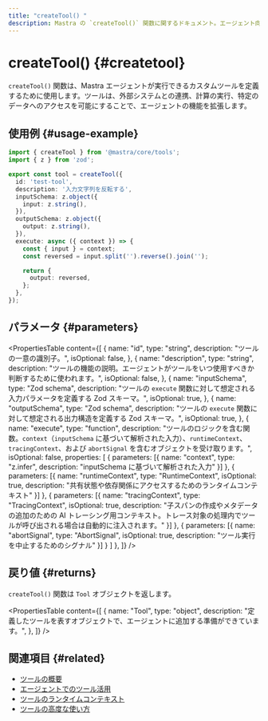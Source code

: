 ```yaml
---
title: "createTool() "
description: Mastra の `createTool()` 関数に関するドキュメント。エージェント向けのカスタムツールを定義するために使用します。
---
```


# createTool() \{#createtool\}

`createTool()` 関数は、Mastra エージェントが実行できるカスタムツールを定義するために使用します。ツールは、外部システムとの連携、計算の実行、特定のデータへのアクセスを可能にすることで、エージェントの機能を拡張します。

## 使用例 \{#usage-example\}

```typescript filename="src/mastra/tools/reverse-tool.ts" showLineNumbers copy
import { createTool } from '@mastra/core/tools';
import { z } from 'zod';

export const tool = createTool({
  id: 'test-tool',
  description: '入力文字列を反転する',
  inputSchema: z.object({
    input: z.string(),
  }),
  outputSchema: z.object({
    output: z.string(),
  }),
  execute: async ({ context }) => {
    const { input } = context;
    const reversed = input.split('').reverse().join('');

    return {
      output: reversed,
    };
  },
});
```

## パラメータ \{#parameters\}

<PropertiesTable
  content={[
{
name: "id",
type: "string",
description: "ツールの一意の識別子。",
isOptional: false,
},
{
name: "description",
type: "string",
description:
"ツールの機能の説明。エージェントがツールをいつ使用すべきか判断するために使われます。",
isOptional: false,
},
{
name: "inputSchema",
type: "Zod schema",
description:
"ツールの `execute` 関数に対して想定される入力パラメータを定義する Zod スキーマ。",
isOptional: true,
},
{
name: "outputSchema",
type: "Zod schema",
description:
"ツールの `execute` 関数に対して想定される出力構造を定義する Zod スキーマ。",
isOptional: true,
},
{
name: "execute",
type: "function",
description:
"ツールのロジックを含む関数。`context`（`inputSchema` に基づいて解析された入力）、`runtimeContext`、`tracingContext`、および `abortSignal` を含むオブジェクトを受け取ります。",
isOptional: false,
properties: [
{
parameters: [{
name: "context",
type: "z.infer<TInput>",
description: "inputSchema に基づいて解析された入力"
}]
},
{
parameters: [{
name: "runtimeContext",
type: "RuntimeContext",
isOptional: true,
description: "共有状態や依存関係にアクセスするためのランタイムコンテキスト"
}]
},
{
parameters: [{
name: "tracingContext",
type: "TracingContext",
isOptional: true,
description: "子スパンの作成やメタデータの追加のための AI トレーシング用コンテキスト。トレース対象の処理内でツールが呼び出される場合は自動的に注入されます。"
}]
},
{
parameters: [{
name: "abortSignal",
type: "AbortSignal",
isOptional: true,
description: "ツール実行を中止するためのシグナル"
}]
}
]
},
]}
/>

## 戻り値 \{#returns\}

`createTool()` 関数は `Tool` オブジェクトを返します。

<PropertiesTable
  content={[
{
name: "Tool",
type: "object",
description:
"定義したツールを表すオブジェクトで、エージェントに追加する準備ができています。",
},
]}
/>

## 関連項目 \{#related\}

* [ツールの概要](/docs/tools-mcp/overview)
* [エージェントでのツール活用](/docs/agents/using-tools-and-mcp)
* [ツールのランタイムコンテキスト](/docs/tools-mcp/runtime-context)
* [ツールの高度な使い方](/docs/tools-mcp/advanced-usage)